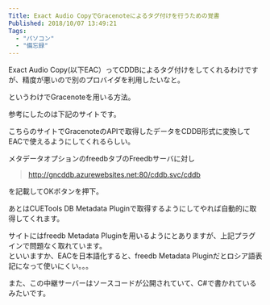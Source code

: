 ```yaml
---
Title: Exact Audio CopyでGracenoteによるタグ付けを行うための覚書
Published: 2018/10/07 13:49:21
Tags:
  - "パソコン"
  - "備忘録"
---
```

Exact Audio Copy(以下EAC）ってCDDBによるタグ付けをしてくれるわけですが、精度が悪いので別のプロバイダを利用したいなと。  

というわけでGracenoteを用いる方法。  


参考にしたのは下記のサイトです。  

<?# OEmbed "https://a2d.webcraft.work/eac_tag_gracenote/" /?>

<?# OEmbed "http://tarpit45.cocolog-nifty.com/blog/2016/05/eacgracenote-cd.html" /?>


こちらのサイトでGracenoteのAPIで取得したデータをCDDB形式に変換してEACで使えるようにしてくれるらしい。  

<?# OEmbed "http://gncddb.azurewebsites.net/" /?>

メタデータオプションのfreedbタブのFreedbサーバに対し  

> http://gncddb.azurewebsites.net:80/cddb.svc/cddb  

を記載してOKボタンを押下。  

あとはCUETools DB Metadata Pluginで取得するようにしてやれば自動的に取得してくれます。  

サイトにはfreedb Metadata Pluginを用いるようにとありますが、上記プラグインで問題なく取れています。   
といいますか、EACを日本語化すると、freedb Metadata Pluginだとロシア語表記になって使いにくい。。。  

また、この中継サーバーはソースコードが公開されていて、C#で書かれているみたいです。  

<?# OEmbed "https://github.com/KeiNakamura/EacToGracenote" /?>

